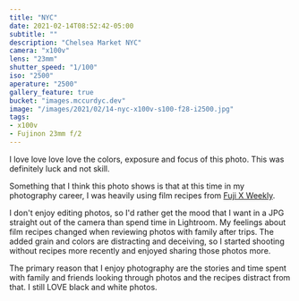 ```yaml
---
title: "NYC"
date: 2021-02-14T08:52:42-05:00
subtitle: ""
description: "Chelsea Market NYC"
camera: "x100v"
lens: "23mm"
shutter_speed: "1/100"
iso: "2500"
aperature: "2500"
gallery_feature: true
bucket: "images.mccurdyc.dev"
image: "/images/2021/02/14-nyc-x100v-s100-f28-i2500.jpg"
tags:
- x100v
- Fujinon 23mm f/2
---
```


I love love love love the colors, exposure and focus of this photo. This was
definitely luck and not skill.

Something that I think this photo shows is that at this time in my photography
career, I was heavily using film recipes from [Fuji X Weekly](https://fujixweekly.com/fujifilm-x-trans-iv-recipes/).

I don't enjoy editing photos, so I'd rather get the mood that I want in a JPG
straight out of the camera than spend time in Lightroom. My feelings about film
recipes changed when reviewing photos with family after trips. The added grain
and colors are distracting and deceiving, so I started shooting without recipes
more recently and enjoyed sharing those photos more.

The primary reason that I enjoy photography are the stories and time spent with
family and friends looking through photos and the recipes distract from that.
I still LOVE black and white photos.
